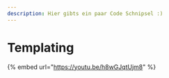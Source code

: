 ```yaml
---
description: Hier gibts ein paar Code Schnipsel :)
---
```


# Templating

{% embed url="https://youtu.be/h8wGJqtUjm8" %}
